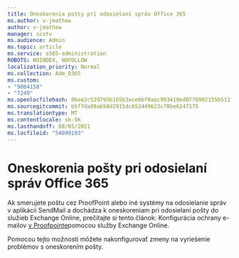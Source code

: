 ```yaml
---
title: Oneskorenia pošty pri odosielaní správ Office 365
ms.author: v-jmathew
author: v-jmathew
manager: scotv
ms.audience: Admin
ms.topic: article
ms.service: o365-administration
ROBOTS: NOINDEX, NOFOLLOW
localization_priority: Normal
ms.collection: Adm_O365
ms.custom:
- "9004158"
- "7249"
ms.openlocfilehash: 06ee2c529795b165b3ace6bf0aac993410ed0776902155b511f920a09d133d84
ms.sourcegitcommit: b5f7da89a650d2915dc652449623c78be6247175
ms.translationtype: MT
ms.contentlocale: sk-SK
ms.lasthandoff: 08/05/2021
ms.locfileid: "54099193"
---
```

# <a name="mail-delays-when-sending-to-office-365"></a>Oneskorenia pošty pri odosielaní správ Office 365

Ak smerujete poštu cez ProofPoint alebo iné systémy na odosielanie správ v aplikácii SendMail a dochádza k oneskoreniam pri odosielaní pošty do služieb Exchange Online, prečítajte si tento článok: Konfigurácia ochrany e-mailov [v Proofpointe](https://docs.microsoft.com/exchange/troubleshoot/email-delivery/configure-proofpoint-with-exchange)pomocou služby Exchange Online.

Pomocou tejto možnosti môžete nakonfigurovať zmeny na vyriešenie problémov s oneskorením pošty.
